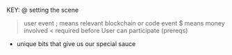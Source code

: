 KEY:
@ setting the scene
> user event
; means relevant blockchain or code event
$ means money involved
< required before User can participate (prereqs)
* unique bits that give us our special sauce
